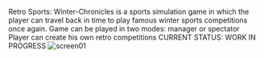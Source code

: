 Retro Sports: Winter-Chronicles is a sports simulation game in which the player can travel back in time to play famous winter sports competitions once again. 
Game can be played in two modes: manager or spectator
Player can create his own retro competitions
CURRENT STATUS: WORK IN PROGRESS
![screen01](https://github.com/procraststudio/Retro-Sports-Winter-Chronicles/assets/74543252/f57c6837-14c4-4dc1-865b-ce14685e3cbf)

